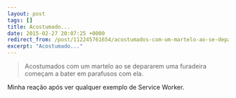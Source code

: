 ```yaml
---
layout: post
tags: []
title: Acostumado...
date: 2015-02-27 20:07:25 +0000
redirect_from: /post/112245761654/acostumados-com-um-martelo-ao-se-depararem-uma/,/post/112245761654/
excerpt: "Acostumado..."
---
```


> Acostumados com um martelo ao se depararem uma furadeira começam a
> bater em parafusos com ela.

Minha reação após ver qualquer exemplo de Service Worker.


